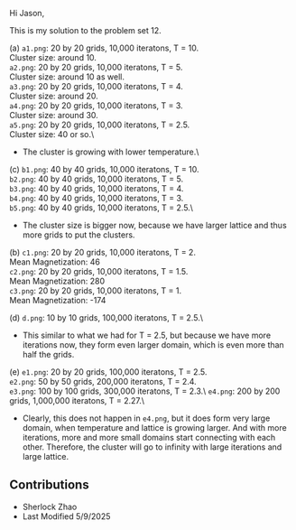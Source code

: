 Hi Jason,

This is my solution to the problem set 12.

(a) `a1.png`: 20 by 20 grids, 10,000 iteratons, T = 10.\
Cluster size: around 10.\
    `a2.png`: 20 by 20 grids, 10,000 iteratons, T = 5.\
Cluster size: around 10 as well.\
    `a3.png`: 20 by 20 grids, 10,000 iteratons, T = 4.\
Cluster size: around 20.\
    `a4.png`: 20 by 20 grids, 10,000 iteratons, T = 3.\
Cluster size: around 30.\
    `a5.png`: 20 by 20 grids, 10,000 iteratons, T = 2.5.\
Cluster size: 40 or so.\
- The cluster is growing with lower temperature.\

(c) `b1.png`: 40 by 40 grids, 10,000 iteratons, T = 10.\
    `b2.png`: 40 by 40 grids, 10,000 iteratons, T = 5.\
    `b3.png`: 40 by 40 grids, 10,000 iteratons, T = 4.\
    `b4.png`: 40 by 40 grids, 10,000 iteratons, T = 3.\
    `b5.png`: 40 by 40 grids, 10,000 iteratons, T = 2.5.\
- The cluster size is bigger now, because we have larger lattice and thus more grids to put the clusters.

(b) `c1.png`: 20 by 20 grids, 10,000 iteratons, T = 2.\
    Mean Magnetization: 46\
    `c2.png`: 20 by 20 grids, 10,000 iteratons, T = 1.5.\
    Mean Magnetization: 280\
    `c3.png`: 20 by 20 grids, 10,000 iteratons, T = 1.\
    Mean Magnetization: -174

(d) `d.png`: 10 by 10 grids, 100,000 iteratons, T = 2.5.\
- This similar to what we had for T = 2.5, but because we have more iterations now, they form even larger domain, which is even more than half the grids.

(e) `e1.png`: 20 by 20 grids, 100,000 iteratons, T = 2.5.\
    `e2.png`: 50 by 50 grids, 200,000 iteratons, T = 2.4.\
    `e3.png`: 100 by 100 grids, 300,000 iteratons, T = 2.3.\ 
    `e4.png`: 200 by 200 grids, 1,000,000 iteratons, T = 2.27.\ 
- Clearly, this does not happen in `e4.png`, but it does form very large domain, when temperature and lattice is growing larger. And with more iterations, more and more small domains start connecting with each other. Therefore, the cluster will go to infinity with large iterations and large lattice.

## Contributions
- Sherlock Zhao
- Last Modified 5/9/2025